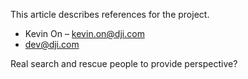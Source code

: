 This article describes references for the project.

* Kevin On – kevin.on@dji.com
* dev@dji.com


Real search and rescue people to provide perspective?

